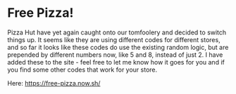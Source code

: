 # Free Pizza!

Pizza Hut have yet again caught onto our tomfoolery and decided to switch things up. It seems like they are using different codes for different stores, and so far it looks like these codes do use the existing random logic, but are prepended by different numbers now, like 5 and 8, instead of just 2. I have added these to the site - feel free to let me know how it goes for you and if you find some other codes that work for your store.

Here: https://free-pizza.now.sh/